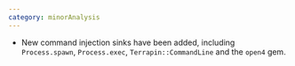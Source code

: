 ```yaml
---
category: minorAnalysis
---
```

* New command injection sinks have been added, including `Process.spawn`, `Process.exec`, `Terrapin::CommandLine` and the `open4` gem.